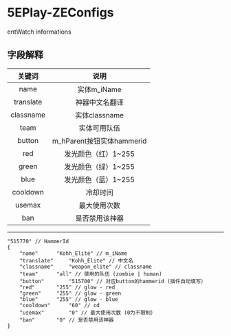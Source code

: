 # 5EPlay-ZEConfigs
entWatch informations
## 字段解释
| 关键词 | 说明            		|
|:----------:|:-------------------:|
| name  | 实体m_iName  	|
| translate  | 神器中文名翻译 	|
| classname  | 实体classname 	|
| team  | 实体可用队伍	|
| button  | m_hParent按钮实体hammerid 	|
| red | 发光颜色（红）1~255	|
| green  | 发光颜色（绿）1~255 	|
| blue  | 发光颜色（蓝）1~255 	|
| cooldown  | 冷却时间	|
| usemax  | 最大使用次数 	|
| ban  | 是否禁用该神器	|
---

```
"515770" // HammerId
{
	"name"		"Kohh_Elite" // m_iName
	"translate"		"Kohh_Elite" // 中文名
	"classname"		"weapon_elite" // classname
	"team"		"all" // 使用的队伍 (zombie | human)
	"button"		"515700" // 对应button的hammerid (插件自动填写）
	"red"		"255" // glow - red
	"green"		"255" // glow - green
	"blue"		"255" // glow - blue
	"cooldown"		"60" // cd
	"usemax"		"0" // 最大使用次数 (0为不限制）
	"ban"		"0" // 是否禁用该神器
}
```
